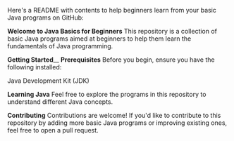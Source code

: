 Here's a README with contents to help beginners learn from your basic Java programs on GitHub:

**Welcome to Java Basics for Beginners**
This repository is a collection of basic Java programs aimed at beginners to help them learn the fundamentals of Java programming.

**Getting Started**__
**Prerequisites**
Before you begin, ensure you have the following installed:

Java Development Kit (JDK)

**Learning Java**
Feel free to explore the programs in this repository to understand different Java concepts.

**Contributing**
Contributions are welcome! If you'd like to contribute to this repository by adding more basic Java programs or improving existing ones, feel free to open a pull request.

